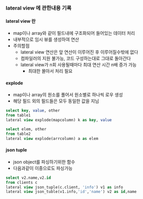 ### lateral view 에 관한내용 기록

#### lateral view 란
- map이나 array와 같이 필드내에 구조화되어 들어있는 데이터 처리
- 내부적으로 임시 뷰를 생성하여 연산
- 주의할점
  - lateral view 연산은 앞 연산이 이루어진 후 이루어질수밖에 없다
  - 컴파일러의 지원 불가능, 코드 구성하는대로 그대로 돌아간다
  - lateral view가 n회 사용될때마다 최대 연산 시간 n배 증가 가능
    - 최대한 몰아서 처리 필요

#### explode
- map이나 array의 원소를 풀어서 원소별로 하나씩 로우 생성
- 해당 필드 외의 필드들은 모두 동일한 값을 지님
```sql
select key, value, other
from table1
lateral view explode(mapcolumn) k as key, value

select elem, other
from table2
lateral view explode(arrcolumn) a as elem
```

#### json tuple
- json object를 파싱하기위한 함수
- 다음과같이 이중으로도 파싱가능
```sql
select v2.name,v2.id 
from clients c 
lateral view json_tuple(c.client, 'info') v1 as info
lateral view json_tuble(v1.info,'id','name') v2 as id,name
``` 
